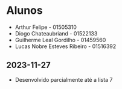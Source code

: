 # Alunos

* Arthur Felipe - 01505310
* Diogo Chateaubriand - 01522133
* Guilherme Leal Gordilho - 01459560
* Lucas Nobre Esteves Ribeiro - 01516392

## 2023-11-27

* Desenvolvido parcialmente até a lista 7
